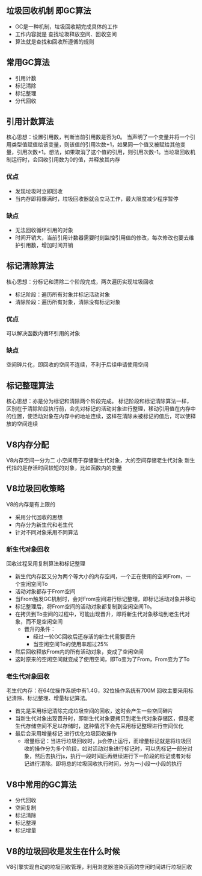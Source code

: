 ## 垃圾回收机制 即GC算法
+ GC是一种机制，垃圾回收期完成具体的工作
+ 工作内容就是 查找垃圾释放空间、回收空间
+ 算法就是查找和回收所遵循的规则

## 常用GC算法
+ 引用计数
+ 标记清除
+ 标记整理
+ 分代回收

## 引用计数算法
核心思想：设置引用数，判断当前引用数是否为0。
当声明了一个变量并将一个引用类型值赋值给该变量，则该值的引用次数+1，如果同一个值又被赋给其他变量，引用次数+1。想法，如果取消了这个值的引用，则引用次数-1。当垃圾回收机制运行时，会回收引用数为0的值，并释放其内存
### 优点
+ 发现垃圾时立即回收
+ 当内存即将爆满时，垃圾回收器就会立马工作，最大限度减少程序暂停
### 缺点
+ 无法回收循环引用的对象
+ 时间开销大，当前引用计数器需要时刻监控引用值的修改，每次修改也要去维护引用数，增加时间开销

## 标记清除算法
核心思想：分标记和清除二个阶段完成，两次遍历实现垃圾回收
+ 标记阶段：遍历所有对象并标记活动对象
+ 清除阶段：遍历所有对象，清除没有标记对象

### 优点
可以解决函数内循环引用的对象

### 缺点
空间碎片化，即回收的空间不连续，不利于后续申请使用空间

## 标记整理算法
核心思想：亦是分为标记和清除两个阶段完成。
标记阶段和标记清除算法一样，区别在于清除阶段执行前，会先对标记的活动对象进行整理，移动引用值在内存中的位置，使活动对象在内存中的地址连续，这样在清除未被标记的值后，可以使释放的空间连续

## V8内存分配
V8内存空间一分为二
小空间用于存储新生代对象，大的空间存储老生代对象
新生代指的是存活时间较短的对象，比如函数内的变量
## V8垃圾回收策略
V8的内存是有上限的
+ 采用分代回收的思想
+ 内存分为新生代和老生代
+ 针对不同对象采用不同算法
### 新生代对象回收
回收过程采用复制算法和标记整理
+ 新生代内存区又分为两个等大小的内存空间，一个正在使用的空间From，一个空闲空间To
+ 活动对象都存于From空间
+ 当From触发GC机制时，会对From空间进行标记整理，即标记活动对象并移动
+ 标记整理后，将From空间的活动对象都复制到空闲空间To。
+ 在拷贝到To空间的过程中，可能出现晋升，即将新生代对象移动到老生代对象，而不是空闲空间
  + 晋升的条件：
    + 经过一轮GC回收后还存活的新生代需要晋升
    + 当空闲空间To的使用率超过25%
+ 然后回收释放From内的所有活动对象，变成了空闲空间
+ 这时原来的空闲空间就变成了使用空间，即To变为了From，From变为了To
### 老生代对象回收
老生代内存：在64位操作系统中有1.4G，32位操作系统有700M
回收主要采用标记清除、标记整理、增量标记算法。
+ 首先是采用标记清除完成垃圾空间的回收，这时会产生一些空间碎片
+ 当新生代对象出现晋升时，即新生代对象要拷贝到老生代对象存储区，但是老生代存储空间不足以存储时，这种情况下会先采用标记整理进行空间优化
+ 最后会采用增量标记 进行优化垃圾回收操作
  + 增量标记：当进行垃圾回收时，js会停止运行，而增量标记就是将垃圾回收的操作分为多个阶段，如对活动对象进行标记时，可以先标记一部分对象，然后去执行js，执行一段时间后再继续进行下一阶段的标记或者对标记进行清除。即将总的垃圾回收执行时间，分为一小段一小段的执行
## V8中常用的GC算法
+ 分代回收
+ 空间复制
+ 标记清除
+ 标记整理
+ 标记增量

## V8的垃圾回收是发生在什么时候
V8引擎实现自动的垃圾回收管理，利用浏览器渲染页面的空闲时间进行垃圾回收

